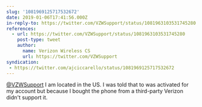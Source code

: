 ```yaml
---
slug: '1081969125717532672'
date: 2019-01-06T17:41:56.000Z
in-reply-to: https://twitter.com/VZWSupport/status/1081963103531745280
references:
  - url: https://twitter.com/VZWSupport/status/1081963103531745280
    post-type: tweet
    author:
      name: Verizon Wireless CS
      url: https://twitter.com/VZWSupport
syndication:
 - https://twitter.com/ajciccarello/status/1081969125717532672
---
```


[@VZWSupport](https://twitter.com/VZWSupport) I am located in the US. I was told that to was activated for my account but because I bought the phone from a third-party Verizon didn't support it.
